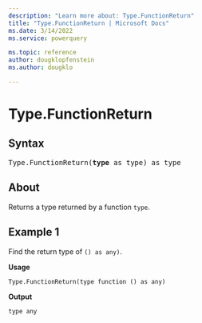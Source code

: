 ```yaml
---
description: "Learn more about: Type.FunctionReturn"
title: "Type.FunctionReturn | Microsoft Docs"
ms.date: 3/14/2022
ms.service: powerquery

ms.topic: reference
author: dougklopfenstein
ms.author: dougklo

---
```

# Type.FunctionReturn

## Syntax

<pre>
Type.FunctionReturn(<b>type</b> as type) as type  
</pre>
  
## About

Returns a type returned by a function `type`.

## Example 1

Find the return type of `() as any)`.

**Usage**

```powerquery-m
Type.FunctionReturn(type function () as any)
```

**Output**

`type any`
